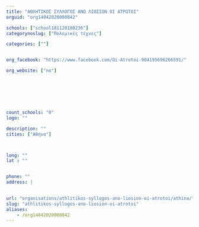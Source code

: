 ```yaml
---
title: "ΑΘΛΗΤΙΚΟΣ ΣΥΛΛΟΓΟΣ ΑΝΩ ΛΙΟΣΙΩΝ ΟΙ ΑΤΡΩΤΟΙ"
orguid: "org14042020000842"

schools: ["school181120180236"]
categorynoslug: ["Πολεμικές τέχνες"]

categories: [""]


org_facebook: "https://www.facebook.com/Oi-Atrotoi-904195696266591/"

org_website: ["no"]







count_schools: "0"
logo: ""

description: ""
cities: ["Αθήνα"]



long: ""
lat : ""


phone: ""
address: |
    

url: "organisations/athlitikos-syllogos-ano-liosion-oi-atrotoi/athina/"
slug: "athlitikos-syllogos-ano-liosion-oi-atrotoi"
aliases:
    - /org14042020000842
---
```



